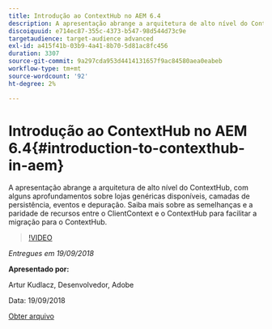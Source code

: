```yaml
---
title: Introdução ao ContextHub no AEM 6.4
description: A apresentação abrange a arquitetura de alto nível do ContextHub, com alguns aprofundamentos sobre lojas genéricas disponíveis, camadas de persistência, eventos e depuração. Saiba mais sobre as semelhanças e a paridade de recursos entre o ClientContext e o ContextHub para facilitar a migração para o ContextHub.
discoiquuid: e714ec87-355c-4373-b547-98d544d73c9e
targetaudience: target-audience advanced
exl-id: a415f41b-03b9-4a41-8b70-5d81ac8fc456
duration: 3307
source-git-commit: 9a297cda953d4414131657f9ac84580aea0eabeb
workflow-type: tm+mt
source-wordcount: '92'
ht-degree: 2%

---
```


# Introdução ao ContextHub no AEM 6.4{#introduction-to-contexthub-in-aem}

A apresentação abrange a arquitetura de alto nível do ContextHub, com alguns aprofundamentos sobre lojas genéricas disponíveis, camadas de persistência, eventos e depuração. Saiba mais sobre as semelhanças e a paridade de recursos entre o ClientContext e o ContextHub para facilitar a migração para o ContextHub.

>[!VIDEO](https://video.tv.adobe.com/v/23839/?quality=9)

*Entregues em 19/09/2018*

**Apresentado por:**

Artur Kudlacz, Desenvolvedor, Adobe

Data: 19/09/2018

[Obter arquivo](assets/gems-session-introduction-to-contexthub-in-aem-64.pdf)

<!--
[Get back to the Overview](https://helpx.adobe.com/experience-manager/kt/eseminars/gems/aem-index.html)
-->
